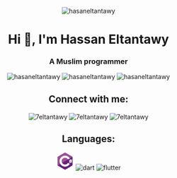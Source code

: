 <div align="center">

<p><img  src="https://user-images.githubusercontent.com/50374022/153283376-9f8303be-aacc-4fde-9ca2-9f088bb243d3.png" alt="hasaneltantawy" width="200"/></p>

# Hi 👋, I'm Hassan Eltantawy
### A Muslim programmer 

<img  src="https://github-readme-stats.vercel.app/api?username=hasaneltantawy&show_icons=true&locale=en" alt="hasaneltantawy" height="100"/>
<img src="https://github-readme-streak-stats.herokuapp.com/?user=hasaneltantawy&" alt="hasaneltantawy" height="100"/>
<img  src="https://github-readme-stats.vercel.app/api/top-langs?username=hasaneltantawy&show_icons=true&locale=en&layout=compact" alt="hasaneltantawy" height="100"/>

## Connect with me:

<img align="center" src="https://raw.githubusercontent.com/rahuldkjain/github-profile-readme-generator/master/src/images/icons/Social/twitter.svg" alt="7eltantawy" height="30" width="40" />
<img align="center" src="https://raw.githubusercontent.com/rahuldkjain/github-profile-readme-generator/master/src/images/icons/Social/facebook.svg" alt="7eltantawy" height="30" width="40" />
<img align="center" src="https://raw.githubusercontent.com/rahuldkjain/github-profile-readme-generator/master/src/images/icons/Social/instagram.svg" alt="7eltantawy" height="30" width="40" />


## Languages:

<img src="https://raw.githubusercontent.com/devicons/devicon/master/icons/csharp/csharp-original.svg" alt="csharp" width="40" height="40"/>
<img src="https://www.vectorlogo.zone/logos/dartlang/dartlang-icon.svg" alt="dart" width="40" height="40"/>
<img src="https://www.vectorlogo.zone/logos/flutterio/flutterio-icon.svg" alt="flutter" width="40" height="40"/>

